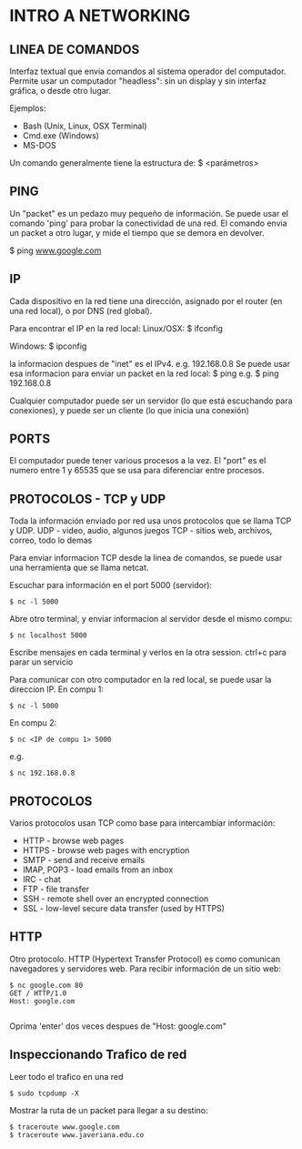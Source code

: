 # INTRO A NETWORKING

## LINEA DE COMANDOS
Interfaz textual que envía comandos al sistema operador del computador. Permite usar un computador "headless": sin un display y sin interfaz gráfica, o desde otro lugar.

Ejemplos:
* Bash (Unix, Linux, OSX Terminal)
* Cmd.exe (Windows)
* MS-DOS

Un comando generalmente tiene la estructura de:
$ <comando> <parámetros>

## PING
Un "packet" es un pedazo muy pequeño de información. Se puede usar el comando 'ping' para probar la conectividad de una red. El comando envia un packet a otro lugar, y mide el tiempo que se demora en devolver.

$ ping www.google.com

## IP
Cada dispositivo en la red tiene una dirección, asignado por el router (en una red local), o por DNS (red global).

Para encontrar el IP en la red local:
Linux/OSX:
$ ifconfig

Windows:
$ ipconfig  

la informacion despues de "inet" es el IPv4. e.g. 192.168.0.8
Se puede usar esa informacion para enviar un packet en la red local:
$ ping <IPv4>
e.g.
$ ping 192.168.0.8

Cualquier computador puede ser un servidor (lo que está escuchando para conexiones), y puede ser un cliente (lo que inicia una conexión)

## PORTS
El computador puede tener various procesos a la vez. El "port" es el numero entre 1 y 65535 que se usa para diferenciar entre procesos.

## PROTOCOLOS - TCP y UDP
Toda la información enviado por red usa unos protocolos que se llama TCP y UDP.
UDP - video, audio, algunos juegos
TCP - sitios web, archivos, correo, todo lo demas

Para enviar informacion TCP desde la linea de comandos, se puede usar una herramienta que se llama netcat.

Escuchar para información en el port 5000 (servidor):
```
$ nc -l 5000
```
Abre otro terminal, y enviar informacion al servidor desde el mismo compu:
```
$ nc localhost 5000
```
Escribe mensajes en cada terminal y verlos en la otra session.
ctrl+c para parar un servicio

Para comunicar con otro computador en la red local, se puede usar la direccion IP. En compu 1:
```
$ nc -l 5000
```
En compu 2:
```
$ nc <IP de compu 1> 5000
```
e.g.
```
$ nc 192.168.0.8
```
## PROTOCOLOS
Varios protocolos usan TCP como base para intercambiar información:
* HTTP - browse web pages
* HTTPS - browse web pages with encryption
* SMTP - send and receive emails
* IMAP, POP3 - load emails from an inbox
* IRC - chat
* FTP - file transfer
* SSH - remote shell over an encrypted connection
* SSL - low-level secure data transfer (used by HTTPS)

## HTTP
Otro protocolo. HTTP (Hypertext Transfer Protocol) es como comunican navegadores y servidores web.
Para recibir información de un sitio web:

```
$ nc google.com 80
GET / HTTP/1.0
Host: google.com


```
Oprima 'enter' dos veces despues de "Host: google.com"

## Inspeccionando Trafico de red
Leer todo el trafico en una red
```
$ sudo tcpdump -X
```

Mostrar la ruta de un packet para llegar a su destino:
```
$ traceroute www.google.com
$ traceroute www.javeriana.edu.co
```
